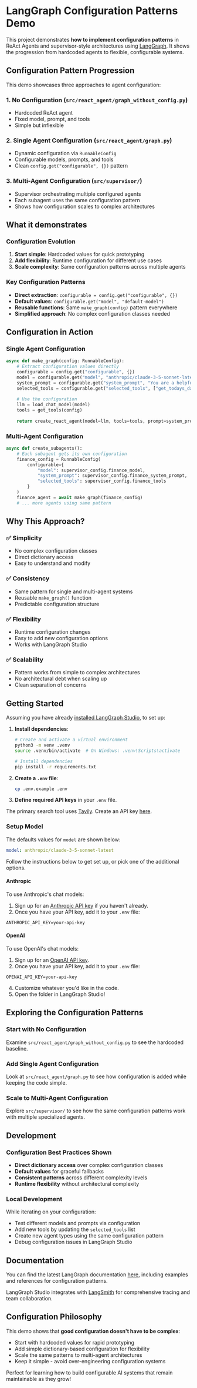 # LangGraph Configuration Patterns Demo

This project demonstrates **how to implement configuration patterns** in ReAct Agents and supervisor-style architectures using [LangGraph](https://github.com/langchain-ai/langgraph). It shows the progression from hardcoded agents to flexible, configurable systems.


## Configuration Pattern Progression

This demo showcases three approaches to agent configuration:

### 1. **No Configuration** (`src/react_agent/graph_without_config.py`)
- Hardcoded ReAct agent
- Fixed model, prompt, and tools
- Simple but inflexible

### 2. **Single Agent Configuration** (`src/react_agent/graph.py`)
- Dynamic configuration via `RunnableConfig`
- Configurable models, prompts, and tools
- Clean `config.get("configurable", {})` pattern

### 3. **Multi-Agent Configuration** (`src/supervisor/`)
- Supervisor orchestrating multiple configured agents
- Each subagent uses the same configuration pattern
- Shows how configuration scales to complex architectures

## What it demonstrates

### Configuration Evolution
1. **Start simple**: Hardcoded values for quick prototyping
2. **Add flexibility**: Runtime configuration for different use cases  
3. **Scale complexity**: Same configuration patterns across multiple agents

### Key Configuration Patterns
- **Direct extraction**: `configurable = config.get("configurable", {})`
- **Default values**: `configurable.get("model", "default-model")`
- **Reusable functions**: Same `make_graph(config)` pattern everywhere
- **Simplified approach**: No complex configuration classes needed

## Configuration in Action

### Single Agent Configuration
```python
async def make_graph(config: RunnableConfig):
    # Extract configuration values directly
    configurable = config.get("configurable", {})
    model = configurable.get("model", "anthropic/claude-3-5-sonnet-latest")
    system_prompt = configurable.get("system_prompt", "You are a helpful AI assistant.")
    selected_tools = configurable.get("selected_tools", ["get_todays_date"])
    
    # Use the configuration
    llm = load_chat_model(model)
    tools = get_tools(config)
    
    return create_react_agent(model=llm, tools=tools, prompt=system_prompt)
```

### Multi-Agent Configuration
```python
async def create_subagents():
    # Each subagent gets its own configuration
    finance_config = RunnableConfig(
        configurable={
            "model": supervisor_config.finance_model,
            "system_prompt": supervisor_config.finance_system_prompt,
            "selected_tools": supervisor_config.finance_tools
        }
    )
    finance_agent = await make_graph(finance_config)
    # ... more agents using same pattern
```

## Why This Approach?

### ✅ **Simplicity**
- No complex configuration classes
- Direct dictionary access
- Easy to understand and modify

### ✅ **Consistency** 
- Same pattern for single and multi-agent systems
- Reusable `make_graph()` function
- Predictable configuration structure

### ✅ **Flexibility**
- Runtime configuration changes
- Easy to add new configuration options
- Works with LangGraph Studio

### ✅ **Scalability**
- Pattern works from simple to complex architectures
- No architectural debt when scaling up
- Clean separation of concerns

## Getting Started

Assuming you have already [installed LangGraph Studio](https://github.com/langchain-ai/langgraph-studio?tab=readme-ov-file#download), to set up:

1. **Install dependencies**:
   ```bash
   # Create and activate a virtual environment
   python3 -m venv .venv
   source .venv/bin/activate  # On Windows: .venv\Scripts\activate
   
   # Install dependencies
   pip install -r requirements.txt
   ```

2. **Create a `.env` file**:
   ```bash
   cp .env.example .env
   ```

3. **Define required API keys** in your `.env` file.

The primary search tool uses [Tavily](https://tavily.com/). Create an API key [here](https://app.tavily.com/sign-in).

<!--
Setup instruction auto-generated by `langgraph template lock`. DO NOT EDIT MANUALLY.
-->

### Setup Model

The defaults values for `model` are shown below:

```yaml
model: anthropic/claude-3-5-sonnet-latest
```

Follow the instructions below to get set up, or pick one of the additional options.

#### Anthropic

To use Anthropic's chat models:

1. Sign up for an [Anthropic API key](https://console.anthropic.com/) if you haven't already.
2. Once you have your API key, add it to your `.env` file:

```
ANTHROPIC_API_KEY=your-api-key
```
#### OpenAI

To use OpenAI's chat models:

1. Sign up for an [OpenAI API key](https://platform.openai.com/signup).
2. Once you have your API key, add it to your `.env` file:
```
OPENAI_API_KEY=your-api-key
```

<!--
End setup instructions
-->

4. Customize whatever you'd like in the code.
5. Open the folder in LangGraph Studio!

## Exploring the Configuration Patterns

### Start with No Configuration
Examine `src/react_agent/graph_without_config.py` to see the hardcoded baseline.

### Add Single Agent Configuration  
Look at `src/react_agent/graph.py` to see how configuration is added while keeping the code simple.

### Scale to Multi-Agent Configuration
Explore `src/supervisor/` to see how the same configuration patterns work with multiple specialized agents.

## Development

### Configuration Best Practices Shown

- **Direct dictionary access** over complex configuration classes
- **Default values** for graceful fallbacks  
- **Consistent patterns** across different complexity levels
- **Runtime flexibility** without architectural complexity

### Local Development

While iterating on your configuration:
- Test different models and prompts via configuration
- Add new tools by updating the `selected_tools` list
- Create new agent types using the same configuration pattern
- Debug configuration issues in LangGraph Studio

## Documentation

You can find the latest LangGraph documentation [here](https://github.com/langchain-ai/langgraph), including examples and references for configuration patterns.

LangGraph Studio integrates with [LangSmith](https://smith.langchain.com/) for comprehensive tracing and team collaboration.

## Configuration Philosophy

This demo shows that **good configuration doesn't have to be complex**:
- Start with hardcoded values for rapid prototyping
- Add simple dictionary-based configuration for flexibility
- Scale the same patterns to multi-agent architectures
- Keep it simple - avoid over-engineering configuration systems

Perfect for learning how to build configurable AI systems that remain maintainable as they grow!

<!--
Configuration auto-generated by `langgraph template lock`. DO NOT EDIT MANUALLY.
{
  "config_schemas": {
    "agent": {
      "type": "object",
      "properties": {
        "model": {
          "type": "string",
          "default": "anthropic/claude-3-5-sonnet-20240620",
          "description": "The name of the language model to use for the agent's main interactions. Should be in the form: provider/model-name.",
          "environment": [
            {
              "value": "anthropic/claude-1.2",
              "variables": "ANTHROPIC_API_KEY"
            },
            {
              "value": "anthropic/claude-2.0",
              "variables": "ANTHROPIC_API_KEY"
            },
            {
              "value": "anthropic/claude-2.1",
              "variables": "ANTHROPIC_API_KEY"
            },
            {
              "value": "anthropic/claude-3-5-sonnet-20240620",
              "variables": "ANTHROPIC_API_KEY"
            },
            {
              "value": "anthropic/claude-3-haiku-20240307",
              "variables": "ANTHROPIC_API_KEY"
            },
            {
              "value": "anthropic/claude-3-opus-20240229",
              "variables": "ANTHROPIC_API_KEY"
            },
            {
              "value": "anthropic/claude-3-sonnet-20240229",
              "variables": "ANTHROPIC_API_KEY"
            },
            {
              "value": "anthropic/claude-instant-1.2",
              "variables": "ANTHROPIC_API_KEY"
            },
            {
              "value": "openai/gpt-3.5-turbo",
              "variables": "OPENAI_API_KEY"
            },
            {
              "value": "openai/gpt-3.5-turbo-0125",
              "variables": "OPENAI_API_KEY"
            },
            {
              "value": "openai/gpt-3.5-turbo-0301",
              "variables": "OPENAI_API_KEY"
            },
            {
              "value": "openai/gpt-3.5-turbo-0613",
              "variables": "OPENAI_API_KEY"
            },
            {
              "value": "openai/gpt-3.5-turbo-1106",
              "variables": "OPENAI_API_KEY"
            },
            {
              "value": "openai/gpt-3.5-turbo-16k",
              "variables": "OPENAI_API_KEY"
            },
            {
              "value": "openai/gpt-3.5-turbo-16k-0613",
              "variables": "OPENAI_API_KEY"
            },
            {
              "value": "openai/gpt-4",
              "variables": "OPENAI_API_KEY"
            },
            {
              "value": "openai/gpt-4-0125-preview",
              "variables": "OPENAI_API_KEY"
            },
            {
              "value": "openai/gpt-4-0314",
              "variables": "OPENAI_API_KEY"
            },
            {
              "value": "openai/gpt-4-0613",
              "variables": "OPENAI_API_KEY"
            },
            {
              "value": "openai/gpt-4-1106-preview",
              "variables": "OPENAI_API_KEY"
            },
            {
              "value": "openai/gpt-4-32k",
              "variables": "OPENAI_API_KEY"
            },
            {
              "value": "openai/gpt-4-32k-0314",
              "variables": "OPENAI_API_KEY"
            },
            {
              "value": "openai/gpt-4-32k-0613",
              "variables": "OPENAI_API_KEY"
            },
            {
              "value": "openai/gpt-4-turbo",
              "variables": "OPENAI_API_KEY"
            },
            {
              "value": "openai/gpt-4-turbo-preview",
              "variables": "OPENAI_API_KEY"
            },
            {
              "value": "openai/gpt-4-vision-preview",
              "variables": "OPENAI_API_KEY"
            },
            {
              "value": "openai/gpt-4o",
              "variables": "OPENAI_API_KEY"
            },
            {
              "value": "openai/gpt-4o-mini",
              "variables": "OPENAI_API_KEY"
            }
          ]
        }
      },
      "environment": [
        "TAVILY_API_KEY"
      ]
    }
  }
}
-->